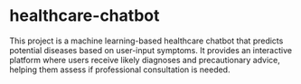 # healthcare-chatbot
This project is a machine learning-based healthcare chatbot that predicts potential diseases based on user-input symptoms. It provides an interactive platform where users receive likely diagnoses and precautionary advice, helping them assess if professional consultation is needed.

